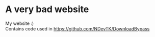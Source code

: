 # A very bad website
My website :)  
Contains code used in https://github.com/NDevTK/DownloadBypass
